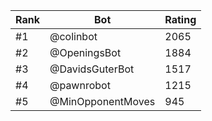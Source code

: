 Rank|Bot|Rating
---|---|---
#1|@colinbot|2065
#2|@OpeningsBot|1884
#3|@DavidsGuterBot|1517
#4|@pawnrobot|1215
#5|@MinOpponentMoves|945
